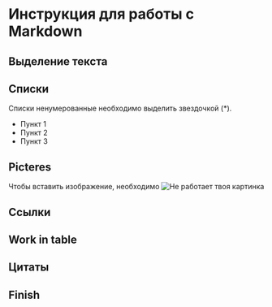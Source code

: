 # Инструкция для работы с Markdown

## Выделение текста

## Списки
Списки ненумерованные необходимо выделить звездочкой (*).
* Пункт 1
* Пункт 2
* Пункт 3
 

## Picteres
Чтобы вставить изображение, необходимо
![Не работает твоя картинка](https://i.pinimg.com/originals/36/76/99/36769945f37cb48d1cc24ba4dc724d94.jpg)

## Ссылки

## Work in table

## Цитаты

## Finish